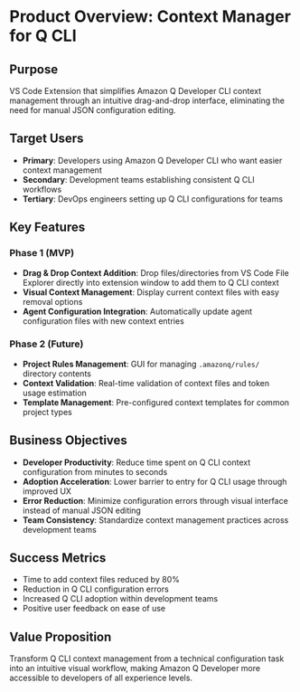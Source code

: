 # Product Overview: Context Manager for Q CLI

## Purpose
VS Code Extension that simplifies Amazon Q Developer CLI context management through an intuitive drag-and-drop interface, eliminating the need for manual JSON configuration editing.

## Target Users
- **Primary**: Developers using Amazon Q Developer CLI who want easier context management
- **Secondary**: Development teams establishing consistent Q CLI workflows
- **Tertiary**: DevOps engineers setting up Q CLI configurations for teams

## Key Features

### Phase 1 (MVP)
- **Drag & Drop Context Addition**: Drop files/directories from VS Code File Explorer directly into extension window to add them to Q CLI context
- **Visual Context Management**: Display current context files with easy removal options
- **Agent Configuration Integration**: Automatically update agent configuration files with new context entries

### Phase 2 (Future)
- **Project Rules Management**: GUI for managing `.amazonq/rules/` directory contents
- **Context Validation**: Real-time validation of context files and token usage estimation
- **Template Management**: Pre-configured context templates for common project types

## Business Objectives
- **Developer Productivity**: Reduce time spent on Q CLI context configuration from minutes to seconds
- **Adoption Acceleration**: Lower barrier to entry for Q CLI usage through improved UX
- **Error Reduction**: Minimize configuration errors through visual interface instead of manual JSON editing
- **Team Consistency**: Standardize context management practices across development teams

## Success Metrics
- Time to add context files reduced by 80%
- Reduction in Q CLI configuration errors
- Increased Q CLI adoption within development teams
- Positive user feedback on ease of use

## Value Proposition
Transform Q CLI context management from a technical configuration task into an intuitive visual workflow, making Amazon Q Developer more accessible to developers of all experience levels.